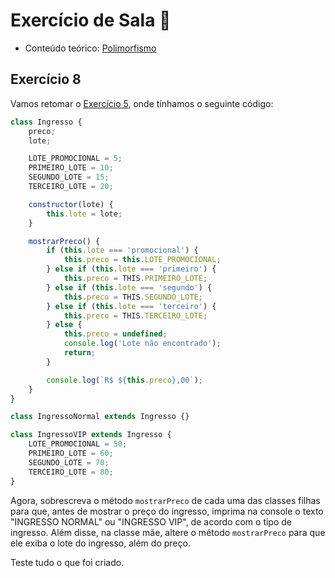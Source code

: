 # Exercício de Sala 🏫  

- Conteúdo teórico: 
[Polimorfismo](../../../6.%20Introdu%C3%A7%C3%A3o%20%C3%A0%20Orienta%C3%A7%C3%A3o%20a%20Objeto%20II/6.2%20-%20Polimorfismo.md)

## Exercício 8

Vamos retomar o [Exercício 5](../Exerc%C3%ADcio%205/), onde tínhamos o seguinte código:

```javascript
class Ingresso {
	preco;
	lote;

	LOTE_PROMOCIONAL = 5;
	PRIMEIRO_LOTE = 10;
	SEGUNDO_LOTE = 15;
	TERCEIRO_LOTE = 20;

	constructor(lote) {
		this.lote = lote;
	}

	mostrarPreco() {
		if (this.lote === 'promocional') {
			this.preco = this.LOTE_PROMOCIONAL;
		} else if (this.lote === 'primeiro') {
			this.preco = THIS.PRIMEIRO_LOTE;
		} else if (this.lote === 'segundo') {
			this.preco = THIS.SEGUNDO_LOTE;
		} else if (this.lote === 'terceiro') {
			this.preco = THIS.TERCEIRO_LOTE;
		} else {
			this.preco = undefined;
			console.log('Lote não encontrado');
			return;
		}

		console.log(`R$ ${this.preco},00`);
	}
}

class IngressoNormal extends Ingresso {}

class IngressoVIP extends Ingresso {
	LOTE_PROMOCIONAL = 50;
	PRIMEIRO_LOTE = 60;
	SEGUNDO_LOTE = 70;
	TERCEIRO_LOTE = 80;
}
```

Agora, sobrescreva o método `mostrarPreco` de cada uma das classes filhas para que, antes de mostrar o preço do ingresso, imprima na console o texto "INGRESSO NORMAL" ou "INGRESSO VIP", de acordo com o tipo de ingresso.
Além disse, na classe mãe, altere o método `mostrarPreco` para que ele exiba o lote do ingresso, além do preço.

Teste tudo o que foi criado.